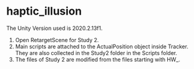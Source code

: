 # haptic_illusion
The Unity Version used is 2020.2.13f1.

1. Open RetargetScene for Study 2.
2. Main scripts are attached to the ActualPosition object inside Tracker. They are also collected in the Study2 folder in the Scripts folder.
3. The files of Study 2 are modified from the files starting with HW_.
